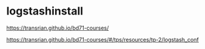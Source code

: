 # logstashinstall

https://transrian.github.io/bd71-courses/

https://transrian.github.io/bd71-courses/#/tps/resources/tp-2/logstash_conf
